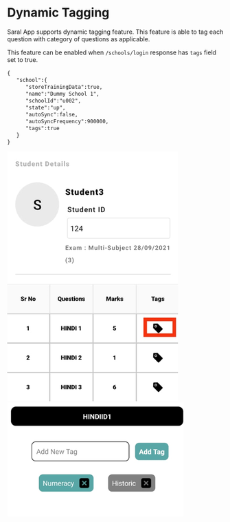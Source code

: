 # Dynamic Tagging

Saral App supports dynamic tagging feature. This feature is able to tag each question with category of questions as applicable.

This feature can be enabled when `/schools/login` response has `tags` field set to true.

```
{
   "school":{
      "storeTrainingData":true,
      "name":"Dummy School 1",
      "schoolId":"u002",
      "state":"up",
      "autoSync":false,
      "autoSyncFrequency":900000,
      "tags":true
   }
}
```

![](<../../.gitbook/assets/image (3) (1).png>) ![](<../../.gitbook/assets/image (1).png>)

